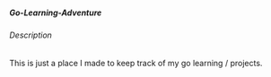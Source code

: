 ##### Go-Learning-Adventure

###### Description

This is just a place I made to keep track of my go learning / projects.
